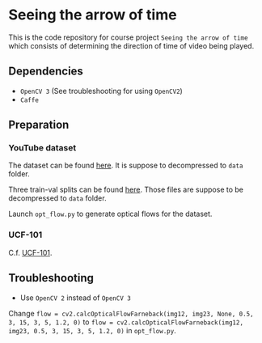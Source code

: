# Seeing the arrow of time

This is the code repository for course project `Seeing the arrow of time` which consists of determining the direction of time of video being played.

## Dependencies

-   `OpenCV 3` (See troubleshooting for using `OpenCV2`)
-   `Caffe`

## Preparation

### YouTube dataset

The dataset can be found [here](http://www.robots.ox.ac.uk/~vgg/data/arrow/ArrowDataAll.tgz). It is suppose to decompressed to `data` folder.

Three train-val splits can be found [here](https://s3.eu-central-1.amazonaws.com/mva-boeingx/youtube/train-val.tar.gz). Those files are suppose to be decompressed to `data` folder.

Launch `opt_flow.py` to generate optical flows for the dataset.

### UCF-101

C.f. [UCF-101](ucf101/README.md). 

## Troubleshooting

-   Use `OpenCV 2` instead of `OpenCV 3`

Change `flow = cv2.calcOpticalFlowFarneback(img12, img23, None, 0.5, 3, 15, 3, 5, 1.2, 0)` to `flow = cv2.calcOpticalFlowFarneback(img12, img23, 0.5, 3, 15, 3, 5, 1.2, 0)` in `opt_flow.py`.
